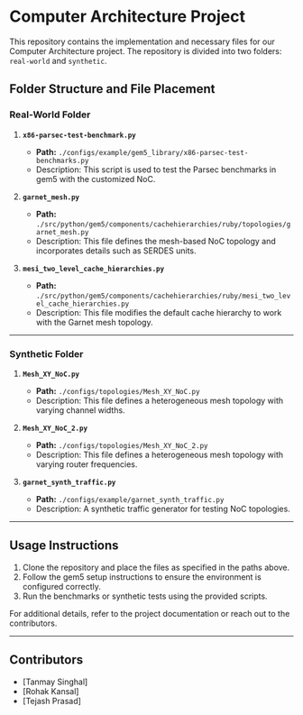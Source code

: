 # Computer Architecture Project

This repository contains the implementation and necessary files for our Computer Architecture project. The repository is divided into two folders: `real-world` and `synthetic`.

## Folder Structure and File Placement

### Real-World Folder

1. **`x86-parsec-test-benchmark.py`**
   - **Path:** `./configs/example/gem5_library/x86-parsec-test-benchmarks.py`
   - Description: This script is used to test the Parsec benchmarks in gem5 with the customized NoC.

2. **`garnet_mesh.py`**
   - **Path:** `./src/python/gem5/components/cachehierarchies/ruby/topologies/garnet_mesh.py`
   - Description: This file defines the mesh-based NoC topology and incorporates details such as SERDES units.

3. **`mesi_two_level_cache_hierarchies.py`**
   - **Path:** `./src/python/gem5/components/cachehierarchies/ruby/mesi_two_level_cache_hierarchies.py`
   - Description: This file modifies the default cache hierarchy to work with the Garnet mesh topology.

---

### Synthetic Folder

1. **`Mesh_XY_NoC.py`**
   - **Path:** `./configs/topologies/Mesh_XY_NoC.py`
   - Description: This file defines a heterogeneous mesh topology with varying channel widths.

2. **`Mesh_XY_NoC_2.py`**
   - **Path:** `./configs/topologies/Mesh_XY_NoC_2.py`
   - Description: This file defines a heterogeneous mesh topology with varying router frequencies.

3. **`garnet_synth_traffic.py`**
   - **Path:** `./configs/example/garnet_synth_traffic.py`
   - Description: A synthetic traffic generator for testing NoC topologies.

---

## Usage Instructions

1. Clone the repository and place the files as specified in the paths above.
2. Follow the gem5 setup instructions to ensure the environment is configured correctly.
3. Run the benchmarks or synthetic tests using the provided scripts.

For additional details, refer to the project documentation or reach out to the contributors.

---

## Contributors

- [Tanmay Singhal]
- [Rohak Kansal]
- [Tejash Prasad]

